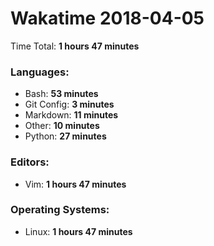 # Wakatime 2018-04-05

Time Total: **1 hours 47 minutes**

### Languages:
- Bash: **53 minutes** 
- Git Config: **3 minutes** 
- Markdown: **11 minutes** 
- Other: **10 minutes** 
- Python: **27 minutes** 

### Editors:
- Vim: **1 hours 47 minutes** 

### Operating Systems:
- Linux: **1 hours 47 minutes** 

